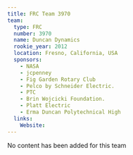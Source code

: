 ```yaml
---
title: FRC Team 3970
team:
  type: FRC
  number: 3970
  name: Duncan Dynamics
  rookie_year: 2012
  location: Fresno, California, USA
  sponsors:
    - NASA
    - jcpenney
    - Fig Garden Rotary Club
    - Pelco by Schneider Electric.
    - PTC
    - Brin Wojcicki Foundation.
    - Platt Electric
    - Erma Duncan Polytechnical High
  links:
    Website: 
---
```

No content has been added for this team